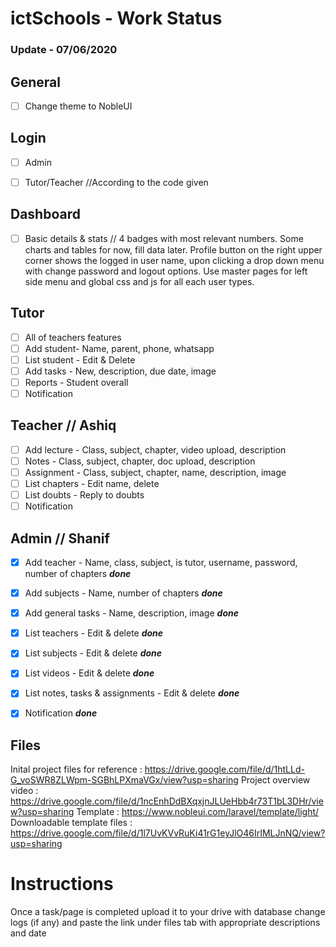 # ictSchools - Work Status

### Update - 07/06/2020

## General
- [ ] Change theme to NobleUI

## Login
- [ ] Admin
- [ ] Tutor/Teacher    //According to the code given


## Dashboard
- [ ] Basic details & stats // 4 badges with most relevant numbers. Some charts and tables for now, fill data later. Profile button on the right upper corner shows the logged in user name, upon clicking a drop down menu with change password and logout options. Use  master pages for left side menu and global css and js for all each user types.

## Tutor
- [ ] All of teachers features
- [ ] Add student- Name, parent, phone, whatsapp
- [ ] List student - Edit & Delete
- [ ] Add tasks - New, description, due date, image
- [ ] Reports - Student overall
- [ ] Notification

## Teacher  // Ashiq
- [ ] Add lecture - Class, subject, chapter, video upload, description
- [ ] Notes - Class, subject, chapter, doc upload, description
- [ ] Assignment - Class, subject, chapter, name, description, image
- [ ] List chapters - Edit name, delete
- [ ] List doubts - Reply to doubts
- [ ] Notification

## Admin // Shanif
- [x] Add teacher - Name, class, subject, is tutor, username, password, number of chapters  ***done***
- [x] Add subjects - Name, number of chapters ***done***
- [x] Add general tasks - Name, description, image  ***done***
- [x] List teachers - Edit & delete  ***done***
- [x] List subjects - Edit & delete ***done***
- [x] List videos - Edit & delete ***done***
- [x] List notes, tasks & assignments - Edit & delete ***done***
- [x] Notification ***done***


## Files
Inital project files for reference : https://drive.google.com/file/d/1htLLd-G_voSWR8ZLWpm-SGBhLPXmaVGx/view?usp=sharing
Project overview video : https://drive.google.com/file/d/1ncEnhDdBXqxjnJLUeHbb4r73T1bL3DHr/view?usp=sharing
Template : https://www.nobleui.com/laravel/template/light/
Downloadable template files : https://drive.google.com/file/d/1l7UvKVvRuKi41rG1eyJlO46IrIMLJnNQ/view?usp=sharing


# Instructions

Once a task/page is completed upload it to your drive with database change logs (if any) and paste the link under files tab with appropriate descriptions and date 
